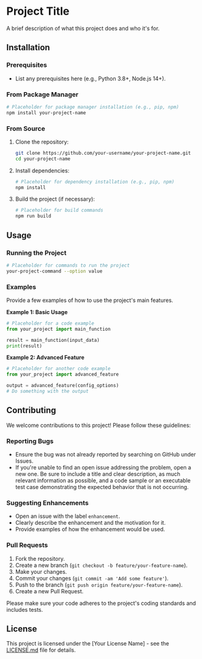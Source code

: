 # Project Title

A brief description of what this project does and who it's for.

## Installation

### Prerequisites

*   List any prerequisites here (e.g., Python 3.8+, Node.js 14+).

### From Package Manager

```bash
# Placeholder for package manager installation (e.g., pip, npm)
npm install your-project-name
```

### From Source

1.  Clone the repository:
    ```bash
    git clone https://github.com/your-username/your-project-name.git
    cd your-project-name
    ```
2.  Install dependencies:
    ```bash
    # Placeholder for dependency installation (e.g., pip, npm)
    npm install
    ```
3.  Build the project (if necessary):
    ```bash
    # Placeholder for build commands
    npm run build
    ```

## Usage

### Running the Project

```bash
# Placeholder for commands to run the project
your-project-command --option value
```

### Examples

Provide a few examples of how to use the project's main features.

**Example 1: Basic Usage**

```python
# Placeholder for a code example
from your_project import main_function

result = main_function(input_data)
print(result)
```

**Example 2: Advanced Feature**

```python
# Placeholder for another code example
from your_project import advanced_feature

output = advanced_feature(config_options)
# Do something with the output
```

## Contributing

We welcome contributions to this project! Please follow these guidelines:

### Reporting Bugs

*   Ensure the bug was not already reported by searching on GitHub under Issues.
*   If you're unable to find an open issue addressing the problem, open a new one. Be sure to include a title and clear description, as much relevant information as possible, and a code sample or an executable test case demonstrating the expected behavior that is not occurring.

### Suggesting Enhancements

*   Open an issue with the label `enhancement`.
*   Clearly describe the enhancement and the motivation for it.
*   Provide examples of how the enhancement would be used.

### Pull Requests

1.  Fork the repository.
2.  Create a new branch (`git checkout -b feature/your-feature-name`).
3.  Make your changes.
4.  Commit your changes (`git commit -am 'Add some feature'`).
5.  Push to the branch (`git push origin feature/your-feature-name`).
6.  Create a new Pull Request.

Please make sure your code adheres to the project's coding standards and includes tests.

## License

This project is licensed under the [Your License Name] - see the [LICENSE.md](LICENSE.md) file for details.
